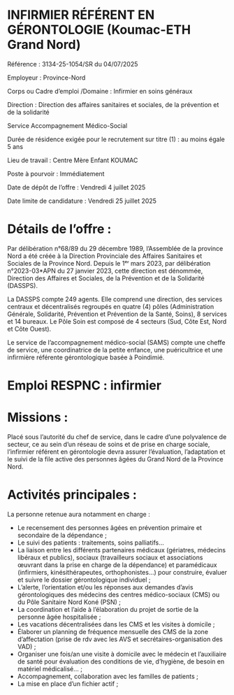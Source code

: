 
# INFIRMIER RÉFÉRENT EN GÉRONTOLOGIE (Koumac-ETH Grand Nord)

Référence : 3134-25-1054/SR du 04/07/2025

Employeur : Province-Nord

Corps ou Cadre d’emploi /Domaine : Infirmier en soins généraux

Direction : Direction des affaires sanitaires et sociales, de la prévention et de la solidarité

Service Accompagnement Médico-Social

Durée de résidence exigée pour le recrutement sur titre (1) : au moins égale 5 ans

Lieu de travail : Centre Mère Enfant KOUMAC

Poste à pourvoir : Immédiatement

Date de dépôt de l’offre : Vendredi 4 juillet 2025

Date limite de candidature : Vendredi 25 juillet 2025



# Détails de l’offre :

Par délibération n°68/89 du 29 décembre 1989, l’Assemblée de la province Nord a été créée à la Direction Provinciale des Affaires Sanitaires et Sociales de la Province Nord. Depuis le 1ᵉʳ mars 2023, par délibération n°2023-03*APN du 27 janvier 2023, cette direction est dénommée, Direction des Affaires et Sociales, de la Prévention et de la Solidarité (DASSPS).

La DASSPS compte 249 agents. Elle comprend une direction, des services centraux et décentralisés regroupés en quatre (4) pôles (Administration Générale, Solidarité, Prévention et Prévention de la Santé, Soins), 8 services et 14 bureaux. Le Pôle Soin est composé de 4 secteurs (Sud, Côte Est, Nord et Côte Ouest).

Le service de l’accompagnement médico-social (SAMS) compte une cheffe de service, une coordinatrice de la petite enfance, une puéricultrice et une infirmière référente gérontologique basée à Poindimié.

# Emploi RESPNC : infirmier

# Missions :

Placé sous l’autorité du chef de service, dans le cadre d’une polyvalence de secteur, ce au sein d’un réseau de soins et de prise en charge sociale, l’infirmier référent en gérontologie devra assurer l’évaluation, l’adaptation et le suivi de la file active des personnes âgées du Grand Nord de la Province Nord.

# Activités principales :

La personne retenue aura notamment en charge :

- Le recensement des personnes âgées en prévention primaire et secondaire de la dépendance ;
- Le suivi des patients : traitements, soins palliatifs…
- La liaison entre les différents partenaires médicaux (gériatres, médecins libéraux et publics), sociaux (travailleurs sociaux et associations œuvrant dans la prise en charge de la dépendance) et paramédicaux (infirmiers, kinésithérapeutes, orthophonistes…) pour construire, évaluer et suivre le dossier gérontologique individuel ;
- L’alerte, l’orientation et/ou les réponses aux demandes d’avis gérontologiques des médecins des centres médico-sociaux (CMS) ou du Pôle Sanitaire Nord Koné (PSN) ;
- La coordination et l’aide à l’élaboration du projet de sortie de la personne âgée hospitalisée ;
- Les vacations décentralisées dans les CMS et les visites à domicile ;
- Élaborer un planning de fréquence mensuelle des CMS de la zone d’affectation (prise de rdv avec les AVS et secrétaires-organisation des VAD) ;
- Organiser une fois/an une visite à domicile avec le médecin et l’auxiliaire de santé pour évaluation des conditions de vie, d’hygiène, de besoin en matériel médicalisé… ;
- Accompagnement, collaboration avec les familles de patients ;
- La mise en place d’un fichier actif ;